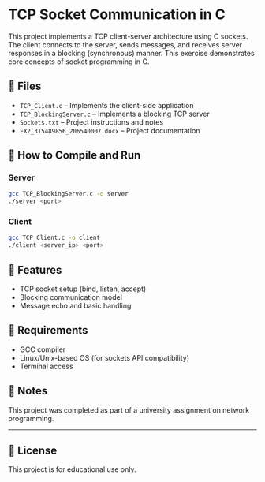 # TCP Socket Communication in C

This project implements a TCP client-server architecture using C sockets. The client connects to the server, sends messages, and receives server responses in a blocking (synchronous) manner. This exercise demonstrates core concepts of socket programming in C.

## 📂 Files

- `TCP_Client.c` – Implements the client-side application
- `TCP_BlockingServer.c` – Implements a blocking TCP server
- `Sockets.txt` – Project instructions and notes
- `EX2_315489856_206540007.docx` – Project documentation

## 🚀 How to Compile and Run

### Server

```bash
gcc TCP_BlockingServer.c -o server
./server <port>
```

### Client

```bash
gcc TCP_Client.c -o client
./client <server_ip> <port>
```

## 🔧 Features

- TCP socket setup (bind, listen, accept)
- Blocking communication model
- Message echo and basic handling

## 📄 Requirements

- GCC compiler
- Linux/Unix-based OS (for sockets API compatibility)
- Terminal access

## 📘 Notes

This project was completed as part of a university assignment on network programming.

---

## 📄 License

This project is for educational use only.
